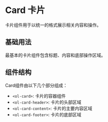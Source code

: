 # Card 卡片

卡片组件用于以统一的格式展示相关内容和操作。

## 基础用法

最基本的卡片组件包含标题、内容和底部操作区域。

<demo github="https://github.com/Onion-L/onionl-ui/tree/docs/packages/components/card" vue="../../demo/card/card.vue"  />

## 组件结构

Card组件由以下几个部分组成：

- `<ol-card>`: 卡片的容器组件
- `<ol-card-header>`: 卡片的头部区域
- `<ol-card-content>`: 卡片的主要内容区域
- `<ol-card-footer>`: 卡片的底部区域
